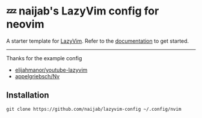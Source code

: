 # 💤 naijab's LazyVim config for neovim

A starter template for [LazyVim](https://github.com/LazyVim/LazyVim).
Refer to the [documentation](https://lazyvim.github.io/installation) to get started.

---

Thanks for the example config
- [elijahmanor/youtube-lazyvim](https://github.com/elijahmanor/youtube-lazyvim)
- [appelgriebsch/Nv](https://github.com/appelgriebsch/Nv)
## Installation

`git clone https://github.com/naijab/lazyvim-config ~/.config/nvim`
